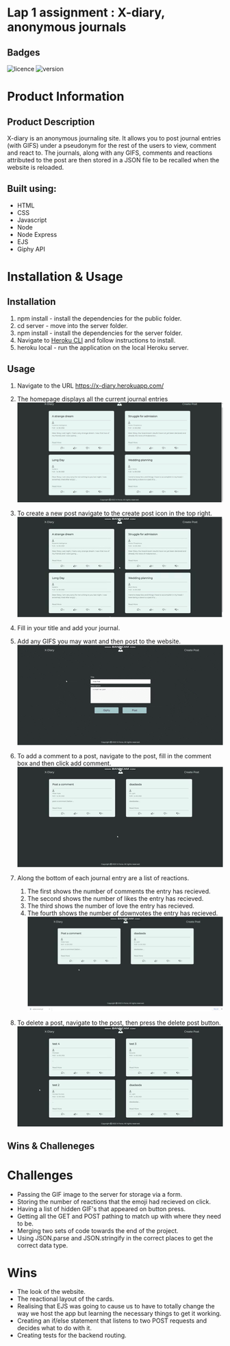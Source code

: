 # Lap 1 assignment : X-diary, anonymous journals

## Badges

![licence](https://img.shields.io/github/license/Mike-Mercieca/lap-1-project-front-end) ![version](https://img.shields.io/github/package-json/v/Mike-Mercieca/lap-1-project-front-end/master)

# Product Information

## Product Description
X-diary is an anonymous journaling site. It allows you to post journal entries (with GIFS) under a pseudonym for the rest of the users to view, comment and react to. The journals, along with any GIFS, comments and reactions attributed to the post are then stored in a JSON file to be recalled when the website is reloaded. 

## Built using:

* HTML
* CSS
* Javascript
* Node
* Node Express
* EJS
* Giphy API

# Installation & Usage

## Installation

1. npm install - install the dependencies for the public folder.
2. cd server - move into the server folder.
3. npm install - install the dependencies for the server folder.
4. Navigate to [Heroku CLI](https://devcenter.heroku.com/articles/heroku-cli) and follow instructions to install.
5. heroku local - run the application on the local Heroku server.

## Usage

1. Navigate to the URL https://x-diary.herokuapp.com/
2. The homepage displays all the current journal entries
    ![Homepage](/READMEAssets/Homepage.jpg)

3. To create a new post navigate to the create post icon in the top right.
    ![GIF to create post](/READMEAssets/createpost.gif)

4. Fill in your title and add your journal.
5. Add any GIFS you may want and then post to the website.
    ![add a GIF](/READMEAssets/addGIF.gif)

6. To add a comment to a post, navigate to the post, fill in the comment box and then click add comment.
    ![add a comment](/READMEAssets/addacomment.gif)

7. Along the bottom of each journal entry are a list of reactions.
    1. The first shows the number of comments the entry has recieved.
    2. The second shows the number of likes the entry has recieved.
    3. The third shows the number of love the entry has recieved.
    4. The fourth shows the number of downvotes the entry has recieved.
    ![react to a post](/READMEAssets/react.gif)

8. To delete a post, navigate to the post, then press the delete post button.
    ![delete a post](/READMEAssets/delete.gif)



## Wins & Challeneges

# Challenges

* Passing the GIF image to the server for storage via a form.
* Storing the number of reactions that the emoji had recieved on click.
* Having a list of hidden GIF's that appeared on button press.
* Getting all the GET and POST pathing to match up with where they need to be.
* Merging two sets of code towards the end of the project.
* Using JSON.parse and JSON.stringify in the correct places to get the correct data type.


# Wins

* The look of the website.
* The reactional layout of the cards.
* Realising that EJS was going to cause us to have to totally change the way we host the app but learning the necessary things to get it working.
* Creating an if/else statement that listens to two POST requests and decides what to do with it.
* Creating tests for the backend routing.


